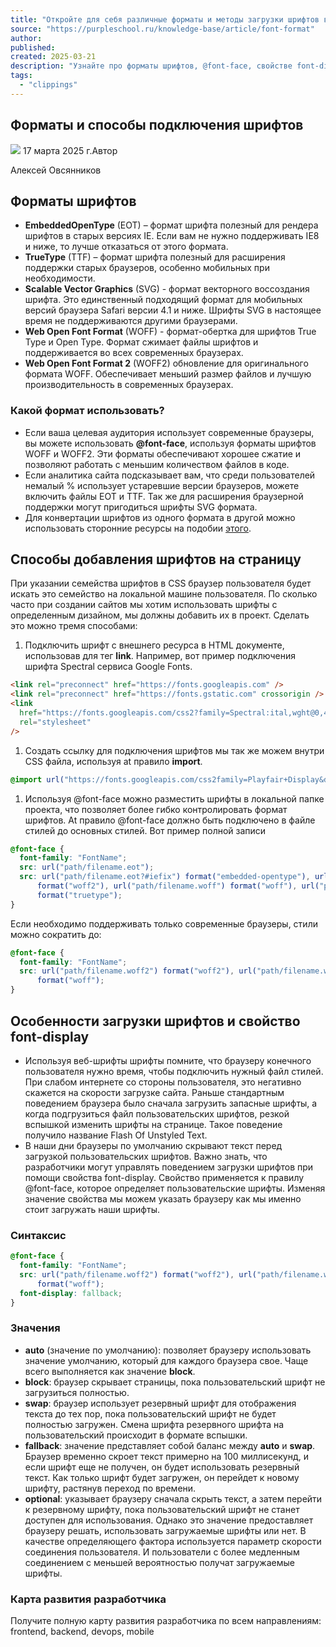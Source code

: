 ```yaml
---
title: "Откройте для себя различные форматы и методы загрузки шрифтов в CSS"
source: "https://purpleschool.ru/knowledge-base/article/font-format"
author:
published:
created: 2025-03-21
description: "Узнайте про форматы шрифтов, @font-face, свойстве font-display. | База знаний PurpleSchool"
tags:
  - "clippings"
---
```

## Форматы и способы подключения шрифтов

![](https://purpleschool.ru/_next/static/media/time-icon.33f80bd8.svg) 17 марта 2025 г.Автор

Алексей Овсянников

## Форматы шрифтов

- **EmbeddedOpenType** (EOT) – формат шрифта полезный для рендера шрифтов в старых версиях IE. Если вам не нужно поддерживать IE8 и ниже, то лучше отказаться от этого формата.
- **TrueType** (TTF) – формат шрифта полезный для расширения поддержки старых браузеров, особенно мобильных при необходимости.
- **Scalable Vector Graphics** (SVG) - формат векторного воссоздания шрифта. Это единственный подходящий формат для мобильных версий браузера Safari версии 4.1 и ниже. Шрифты SVG в настоящее время не поддерживаются другими браузерами.
- **Web Open Font Format** (WOFF) - формат-обертка для шрифтов True Type и Open Type. Формат сжимает файлы шрифтов и поддерживается во всех современных браузерах.
- **Web Open Font Format 2** (WOFF2) обновление для оригинального формата WOFF. Обеспечивает меньший размер файлов и лучшую производительность в современных браузерах.

### Какой формат использовать?

- Если ваша целевая аудитория использует современные браузеры, вы можете использовать **@font-face**, используя форматы шрифтов WOFF и WOFF2. Эти форматы обеспечивают хорошее сжатие и позволяют работать с меньшим количеством файлов в коде.
- Если аналитика сайта подсказывает вам, что среди пользователей немалый % использует устаревшие версии браузеров, можете включить файлы EOT и TTF. Так же для расширения браузерной поддержки могут пригодиться шрифты SVG формата.
- Для конвертации шрифтов из одного формата в другой можно использовать сторонние ресурсы на подобии [этого](https://transfonter.org/).

## Способы добавления шрифтов на страницу

При указании семейства шрифтов в CSS браузер пользователя будет искать это семейство на локальной машине пользователя. По сколько часто при создании сайтов мы хотим использовать шрифты с определенным дизайном, мы должны добавить их в проект. Сделать это можно тремя способами:

1. Подключить шрифт с внешнего ресурса в HTML документе, использовав для тег **link**. Например, вот пример подключения шрифта Spectral сервиса Google Fonts.
```html
<link rel="preconnect" href="https://fonts.googleapis.com" />
<link rel="preconnect" href="https://fonts.gstatic.com" crossorigin />
<link
  href="https://fonts.googleapis.com/css2?family=Spectral:ital,wght@0,400;0,500;0,700;1,500&display=swap"
  rel="stylesheet"
/>
```
1. Создать ссылку для подключения шрифтов мы так же можем внутри CSS файла, используя at правило **import**.
```css
@import url("https://fonts.googleapis.com/css2family=Playfair+Display&display=swap");
```
1. Используя @font-face можно разместить шрифты в локальной папке проекта, что позволяет более гибко контролировать формат шрифтов. At правило @font-face должно быть подключено в файле стилей до основных стилей. Вот пример полной записи
```css
@font-face {
  font-family: "FontName";
  src: url("path/filename.eot");
  src: url("path/filename.eot?#iefix") format("embedded-opentype"), url("path/filename.woff2")
      format("woff2"), url("path/filename.woff") format("woff"), url("path/filename.ttf")
      format("truetype");
}
```

Если необходимо поддерживать только современные браузеры, стили можно сократить до:

```css
@font-face {
  font-family: "FontName";
  src: url("path/filename.woff2") format("woff2"), url("path/filename.woff")
      format("woff");
}
```

## Особенности загрузки шрифтов и свойство font-display

- Используя веб-шрифты шрифты помните, что браузеру конечного пользователя нужно время, чтобы подключить нужный файл стилей. При слабом интернете со стороны пользователя, это негативно скажется на скорости загрузке сайта. Раньше стандартным поведением браузера было сначала загрузить запасные шрифты, а когда подгрузиться файл пользовательских шрифтов, резкой вспышкой изменить шрифты на странице. Такое поведение получило название Flash Of Unstyled Text.
- В наши дни браузеры по умолчанию скрывают текст перед загрузкой пользовательских шрифтов. Важно знать, что разработчики могут управлять поведением загрузки шрифтов при помощи свойства font-display. Свойство применяется к правилу @font-face, которое определяет пользовательские шрифты. Изменяя значение свойства мы можем указать браузеру как мы именно стоит загружать наши шрифты.

### Синтаксис

```css
@font-face {
  font-family: "FontName";
  src: url("path/filename.woff2") format("woff2"), url("path/filename.woff")
      format("woff");
  font-display: fallback;
}
```

### Значения

- **auto** (значение по умолчанию): позволяет браузеру использовать значение умолчанию, который для каждого браузера свое. Чаще всего выполняется как значение **block**.
- **block**: браузер скрывает страницы, пока пользовательский шрифт не загрузиться полностью.
- **swap**: браузер использует резервный шрифт для отображения текста до тех пор, пока пользовательский шрифт не будет полностью загружен. Смена шрифта резервного шрифта на пользовательский происходит в формате вспышки.
- **fallback**: значение представляет собой баланс между **auto** и **swap**. Браузер временно скроет текст примерно на 100 миллисекунд, и если шрифт еще не получен, он будет использовать резервный текст. Как только шрифт будет загружен, он перейдет к новому шрифту, растянув переход по времени.
- **optional**: указывает браузеру сначала скрыть текст, а затем перейти к резервному шрифту, пока пользовательский шрифт не станет доступен для использования. Однако это значение предоставляет браузеру решать, использовать загружаемые шрифты или нет. В качестве определяющего фактора используется параметр скорости соединения пользователя. И пользователи с более медленным соединением с меньшей вероятностью получат загружаемые шрифты.

### Карта развития разработчика

Получите полную карту развития разработчика по всем направлениям: frontend, backend, devops, mobile